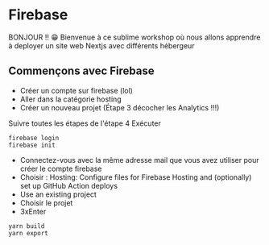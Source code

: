 # Firebase

BONJOUR !! 😁
Bienvenue à ce sublime workshop où nous allons apprendre à deployer un site web Nextjs avec différents hébergeur

## Commençons avec Firebase

- Créer un compte sur firebase (lol)
- Aller dans la catégorie hosting
- Créer un nouveau projet (Étape 3 décocher les Analytics !!!)

Suivre toutes les étapes de l'étape 4
Exécuter 
```
firebase login
firebase init
```

- Connectez-vous avec la même adresse mail que vous avez utiliser pour créer le compte firebase
- Choisir : Hosting: Configure files for Firebase Hosting and (optionally) set up GitHub Action deploys
- Use an existing project
- Choisir le projet
- 3xEnter

```
yarn build
yarn export
```


